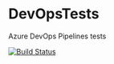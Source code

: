 # DevOpsTests
Azure DevOps Pipelines tests

[![Build Status](https://dev.azure.com/stefanoziller0986/TutorialProject/_apis/build/status/jsb81.DevOpsTests?branchName=master)](https://dev.azure.com/stefanoziller0986/TutorialProject/_build/latest?definitionId=3&branchName=master)
